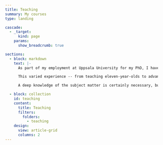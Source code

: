 ```yaml
---
title: Teaching
summary: My courses
type: landing

cascade:
  - _target:
      kind: page
    params:
      show_breadcrumb: true

sections:
  - block: markdown
    text: |-
      As part of my employment at Uppsala University for my PhD, I have spent 20% of my time on teaching. Starting out with teaching assistant roles in the first two years, I then moved on to being the course-responsible lecturer for two courses, first in combinatorics and then also in graph theory (more information about these is available below), receiving very positive student feedback on my lectures and materials. I have also supervised two bachelor's theses, and in my free time I am volunteering to teach fifth grade catechesis in my parish.

      This varied experience -- from teaching eleven-year-olds to advanced undergraduates -- has nonetheless had one thing in common: Teaching is always about trying to understand how the other person understands the subject, and understanding not just what facts they are missing but what is lacking in their overall understanding, and asking them the right questions and giving them the right information to help them construct their own knowledge.

      A deep knowledge of the subject matter is certainly necessary, but merely being able to repeat all the facts or speak about the subject at an advanced level will not make you a good teacher. Communication is always communication _to an audience_, not just communicating your own knowledge.

  - block: collection
    id: teaching
    content:
      title: Teaching
      filters:
        folders:
          - teaching
    design:
      view: article-grid
      columns: 2
---
```

